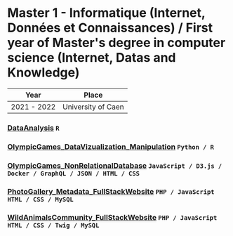 # Master 1 - Informatique (Internet, Données et Connaissances) / First year of Master's degree in computer science (Internet, Datas and Knowledge)

| Year        | Place              |
| ----------- | ------------------ |
| 2021 - 2022 | University of Caen |

### [DataAnalysis](/master1/DataAnalysis) `R`

### [OlympicGames_DataVizualization_Manipulation](/master1/OlympicGames_DataVizualization_Manipulation) `Python / R`

### [OlympicGames_NonRelationalDatabase](/master1/OlympicGames_NonRelationalDatabase) `JavaScript / D3.js / Docker / GraphQL / JSON / HTML / CSS`

### [PhotoGallery_Metadata_FullStackWebsite](/master1/PhotoGallery_Metadata_FullStackWebsite) `PHP / JavaScript HTML / CSS / MySQL`

### [WildAnimalsCommunity_FullStackWebsite](/master1/WildAnimalsCommunity_FullStackWebsite) `PHP / JavaScript HTML / CSS / Twig / MySQL`

